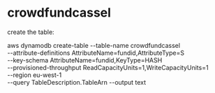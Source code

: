 # crowdfundcassel

create the table:

aws dynamodb create-table --table-name crowdfundcassel \
  --attribute-definitions AttributeName=fundid,AttributeType=S \
  --key-schema AttributeName=fundid,KeyType=HASH \
  --provisioned-throughput ReadCapacityUnits=1,WriteCapacityUnits=1 \
  --region eu-west-1 \
  --query TableDescription.TableArn --output text